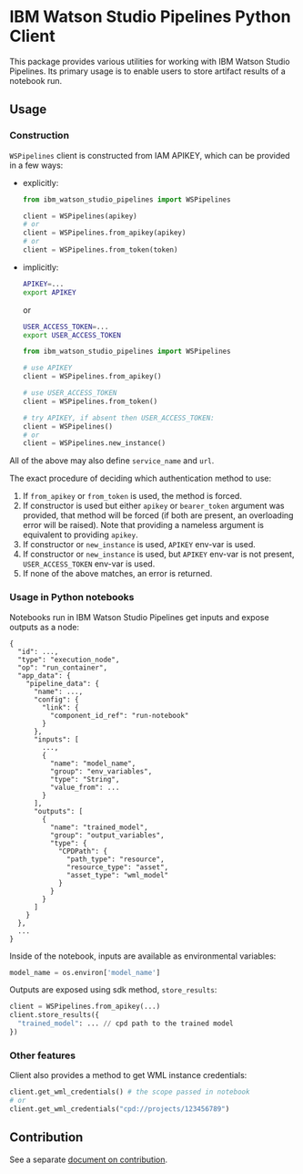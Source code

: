 # IBM Watson Studio Pipelines Python Client

This package provides various utilities for working with IBM Watson
Studio Pipelines. Its primary usage is to enable users to store
artifact results of a notebook run.


## Usage

### Construction

`WSPipelines` client is constructed from IAM APIKEY, which can be provided
in a few ways:

* explicitly:

  ```python
  from ibm_watson_studio_pipelines import WSPipelines
  
  client = WSPipelines(apikey)
  # or
  client = WSPipelines.from_apikey(apikey)
  # or
  client = WSPipelines.from_token(token)
  ```

* implicitly:

  ```bash
  APIKEY=...
  export APIKEY
  ```
  or
  ```bash
  USER_ACCESS_TOKEN=...
  export USER_ACCESS_TOKEN
  ```

  ```python
  from ibm_watson_studio_pipelines import WSPipelines

  # use APIKEY
  client = WSPipelines.from_apikey()

  # use USER_ACCESS_TOKEN
  client = WSPipelines.from_token()

  # try APIKEY, if absent then USER_ACCESS_TOKEN:
  client = WSPipelines()
  # or
  client = WSPipelines.new_instance()
  ```

All of the above may also define `service_name` and `url`.

The exact procedure of deciding which authentication method to use:
1. If `from_apikey` or `from_token` is used, the method is forced.
2. If constructor is used but either `apikey` or `bearer_token` argument
  was provided, that method will be forced (if both are present,
  an overloading error will be raised). Note that providing a nameless
  argument is equivalent to providing `apikey`.
3. If constructor or `new_instance` is used, `APIKEY` env-var is used.
4. If constructor or `new_instance` is used, but `APIKEY` env-var is not
   present, `USER_ACCESS_TOKEN` env-var is used.
5. If none of the above matches, an error is returned.


### Usage in Python notebooks

Notebooks run in IBM Watson Studio Pipelines get inputs and expose
outputs as a node:

```
{
  "id": ...,
  "type": "execution_node",
  "op": "run_container",
  "app_data": {
    "pipeline_data": {
      "name": ...,
      "config": {
        "link": {
          "component_id_ref": "run-notebook"
        }
      },
      "inputs": [
        ...,
        {
          "name": "model_name",
          "group": "env_variables",
          "type": "String",
          "value_from": ...
        }
      ],
      "outputs": [
        {
          "name": "trained_model",
          "group": "output_variables",
          "type": {
            "CPDPath": {
              "path_type": "resource",
              "resource_type": "asset",
              "asset_type": "wml_model"
            }
          }
        }
      ]
    }
  },
  ...
}
```

Inside of the notebook, inputs are available as environmental
variables:

```python
model_name = os.environ['model_name']
```

Outputs are exposed using sdk method, `store_results`:

```python
client = WSPipelines.from_apikey(...)
client.store_results({
  "trained_model": ... // cpd path to the trained model
})
```


### Other features

Client also provides a method to get WML instance credentials:

```python
client.get_wml_credentials() # the scope passed in notebook
# or
client.get_wml_credentials("cpd://projects/123456789")
```


## Contribution

See a separate [document on contribution](CONTRIBUTING.md).
